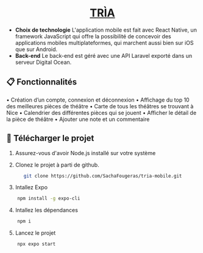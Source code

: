 <h1 align="center">
  <a href="https://reactnative.dev/">
    TRÌA
  </a>
</h1>







- **Choix de technologie** L'application mobile est fait avec React Native, un framework JavaScript qui offre la possibilité de concevoir des applications mobiles multiplateformes, qui marchent aussi bien sur iOS que sur Android. 
- **Back-end** Le back-end est géré avec une API Laravel exporté dans un serveur Digital Ocean.

## 📋 Fonctionnalités

•	Création d’un compte, connexion et déconnexion
•	Affichage du top 10 des meilleures pièces de théâtre
•	Carte de tous les théâtres se trouvant à Nice
•	Calendrier des différentes pièces qui se jouent
•	Afficher le détail de la pièce de théâtre
•	Ajouter une note et un commentaire


## 📖 Télécharger le projet

1. Assurez-vous d'avoir Node.js installé sur votre système

2. Clonez le projet à parti de github.

   ```bash
      git clone https://github.com/SachaFougeras/tria-mobile.git
    ```

3. Intallez Expo

```bash
    npm install -g expo-cli
  ```
4. Intallez les dépendances

```bash
    npm i
 ```

5. Lancez le projet
```bash
    npx expo start
 ```
